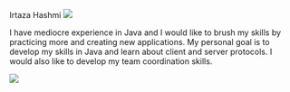 Irtaza Hashmi
![](https://d1bvpoagx8hqbg.cloudfront.net/259/9ae5a587b07da49763639cd1720114b3.jpg)


I have mediocre experience in Java and I would like to brush my skills by practicing more and creating new applications.
My personal goal is to develop my skills in Java and learn about client and server protocols. I would also like to 
develop my team coordination skills.

![](https://www.google.com/search?q=sever+latysov&source=lnms&tbm=isch&sa=X&ved=0ahUKEwipzoCP9b3gAhVHKFAKHc8UD8EQ_AUIDygC&biw=1920&bih=937#imgrc=RTcb6mgNDME7EM:)